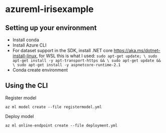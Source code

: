 # azureml-irisexample

## Setting up your environment

- Install conda
- Install Azure CLI
- For dataset support in the SDK, install .NET core https://aka.ms/dotnet-install-linux, for WSL this is what I used:
    ```sudo apt-get update; \ sudo apt-get install -y apt-transport-https && \ sudo apt-get update && \ sudo apt-get install -y aspnetcore-runtime-2.1```
- Conda create environment

## Using the CLI

Register model
```
az ml model create --file registermodel.yml
```

Deploy model
```
az ml online-endpoint create --file deployment.yml
```

